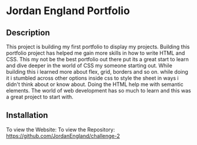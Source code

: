 # Jordan England Portfolio

## Description

This project is building my first portfolio to display my projects. Building this portfolio project has helped me gain more skills in how to write HTML and CSS. This my not be the best portfolio out there put its a great start to learn and dive deeper in the world of CSS my someone starting out. While building this i learned more about flex, grid, borders and so on. while doing it i stumbled across other options inside css to style the sheet in ways i didn't think about or know about. Doing the HTML help me with semantic elements. The world of web development has so much to learn and this was a great project to start with.



## Installation

To view the Website: 
To view the Repository: https://github.com/JordanEngland/challenge-2


